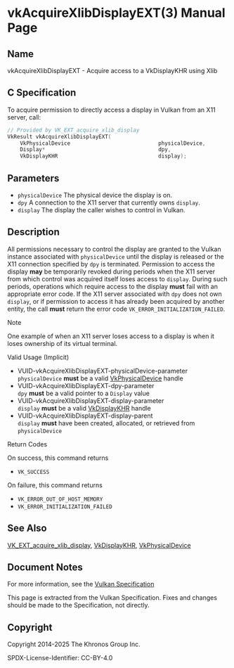# vkAcquireXlibDisplayEXT(3) Manual Page

## Name

vkAcquireXlibDisplayEXT - Acquire access to a VkDisplayKHR using Xlib



## [](#_c_specification)C Specification

To acquire permission to directly access a display in Vulkan from an X11 server, call:

```c++
// Provided by VK_EXT_acquire_xlib_display
VkResult vkAcquireXlibDisplayEXT(
    VkPhysicalDevice                            physicalDevice,
    Display*                                    dpy,
    VkDisplayKHR                                display);
```

## [](#_parameters)Parameters

- `physicalDevice` The physical device the display is on.
- `dpy` A connection to the X11 server that currently owns `display`.
- `display` The display the caller wishes to control in Vulkan.

## [](#_description)Description

All permissions necessary to control the display are granted to the Vulkan instance associated with `physicalDevice` until the display is released or the X11 connection specified by `dpy` is terminated. Permission to access the display **may** be temporarily revoked during periods when the X11 server from which control was acquired itself loses access to `display`. During such periods, operations which require access to the display **must** fail with an appropriate error code. If the X11 server associated with `dpy` does not own `display`, or if permission to access it has already been acquired by another entity, the call **must** return the error code `VK_ERROR_INITIALIZATION_FAILED`.

Note

One example of when an X11 server loses access to a display is when it loses ownership of its virtual terminal.

Valid Usage (Implicit)

- [](#VUID-vkAcquireXlibDisplayEXT-physicalDevice-parameter)VUID-vkAcquireXlibDisplayEXT-physicalDevice-parameter  
  `physicalDevice` **must** be a valid [VkPhysicalDevice](https://registry.khronos.org/vulkan/specs/latest/man/html/VkPhysicalDevice.html) handle
- [](#VUID-vkAcquireXlibDisplayEXT-dpy-parameter)VUID-vkAcquireXlibDisplayEXT-dpy-parameter  
  `dpy` **must** be a valid pointer to a `Display` value
- [](#VUID-vkAcquireXlibDisplayEXT-display-parameter)VUID-vkAcquireXlibDisplayEXT-display-parameter  
  `display` **must** be a valid [VkDisplayKHR](https://registry.khronos.org/vulkan/specs/latest/man/html/VkDisplayKHR.html) handle
- [](#VUID-vkAcquireXlibDisplayEXT-display-parent)VUID-vkAcquireXlibDisplayEXT-display-parent  
  `display` **must** have been created, allocated, or retrieved from `physicalDevice`

Return Codes

On success, this command returns

- `VK_SUCCESS`

On failure, this command returns

- `VK_ERROR_OUT_OF_HOST_MEMORY`
- `VK_ERROR_INITIALIZATION_FAILED`

## [](#_see_also)See Also

[VK\_EXT\_acquire\_xlib\_display](https://registry.khronos.org/vulkan/specs/latest/man/html/VK_EXT_acquire_xlib_display.html), [VkDisplayKHR](https://registry.khronos.org/vulkan/specs/latest/man/html/VkDisplayKHR.html), [VkPhysicalDevice](https://registry.khronos.org/vulkan/specs/latest/man/html/VkPhysicalDevice.html)

## [](#_document_notes)Document Notes

For more information, see the [Vulkan Specification](https://registry.khronos.org/vulkan/specs/latest/html/vkspec.html#vkAcquireXlibDisplayEXT)

This page is extracted from the Vulkan Specification. Fixes and changes should be made to the Specification, not directly.

## [](#_copyright)Copyright

Copyright 2014-2025 The Khronos Group Inc.

SPDX-License-Identifier: CC-BY-4.0